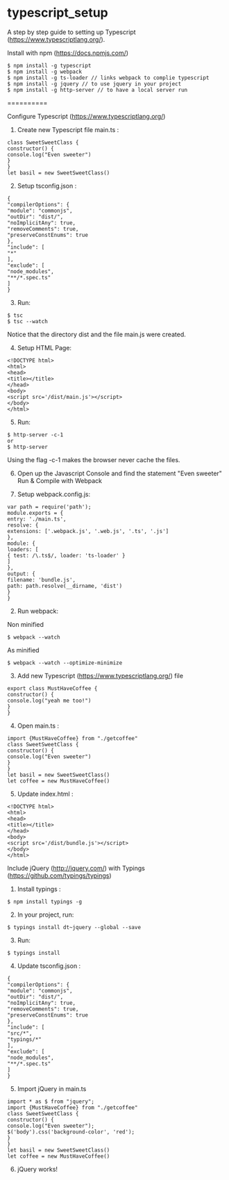 # typescript_setup

A step by step guide to setting up Typescript (https://www.typescriptlang.org/).

Install with npm (https://docs.npmjs.com/)

```
$ npm install -g typescript
$ npm install -g webpack
$ npm install -g ts-loader // links webpack to complie typescript
$ npm install -g jquery // to use jquery in your project
$ npm install -g http-server // to have a local server run

```
==========

Configure Typescript (https://www.typescriptlang.org/)

1. Create new Typescript file main.ts :

```
class SweetSweetClass {
constructor() {
console.log("Even sweeter")
}
}
let basil = new SweetSweetClass()

```
2. Setup tsconfig.json :

```
{
"compilerOptions": {
"module": "commonjs",
"outDir": "dist/",
"noImplicitAny": true,
"removeComments": true,
"preserveConstEnums": true
},
"include": [
"*"
],
"exclude": [
"node_modules",
"**/*.spec.ts"
]
}

```

3. Run:

```
$ tsc
$ tsc --watch

```

Notice that the directory dist and the file main.js were created.

4. Setup HTML Page:

```
<!DOCTYPE html>
<html>
<head>
<title></title>
</head>
<body>
<script src='/dist/main.js'></script>
</body>
</html>

```

5. Run:

```
$ http-server -c-1
or
$ http-server

```

Using the flag -c-1 makes the browser never cache the files.

6. Open up the Javascript Console and find the statement "Even sweeter"
Run & Compile with Webpack

1. Setup webpack.config.js:

```
var path = require('path');
module.exports = {
entry: './main.ts',
resolve: {
extensions: ['.webpack.js', '.web.js', '.ts', '.js']
},
module: {
loaders: [
{ test: /\.ts$/, loader: 'ts-loader' }
]
},
output: {
filename: 'bundle.js',
path: path.resolve(__dirname, 'dist')
}
}

```

2. Run webpack:


Non minified

```
$ webpack --watch

```

As minified

```
$ webpack --watch --optimize-minimize

```

3. Add new Typescript (https://www.typescriptlang.org/) file

```
export class MustHaveCoffee {
constructor() {
console.log("yeah me too!")
}
}

```

4. Open main.ts :

```
import {MustHaveCoffee} from "./getcoffee"
class SweetSweetClass {
constructor() {
console.log("Even sweeter")
}
}
let basil = new SweetSweetClass()
let coffee = new MustHaveCoffee()

```

5. Update index.html :

```
<!DOCTYPE html>
<html>
<head>
<title></title>
</head>
<body>
<script src='/dist/bundle.js'></script>
</body>
</html>

```

Include jQuery (http://jquery.com/) with Typings (https://github.com/typings/typings)

1. Install typings :

```
$ npm install typings -g

```

2. In your project, run:

```
$ typings install dt~jquery --global --save

```

3. Run:

```
$ typings install

```

4. Update tsconfig.json :

```
{
"compilerOptions": {
"module": "commonjs",
"outDir": "dist/",
"noImplicitAny": true,
"removeComments": true,
"preserveConstEnums": true
},
"include": [
"src/*",
"typings/*"
],
"exclude": [
"node_modules",
"**/*.spec.ts"
]
}

```

5. Import jQuery in main.ts

```
import * as $ from "jquery";
import {MustHaveCoffee} from "./getcoffee"
class SweetSweetClass {
constructor() {
console.log("Even sweeter");
$('body').css('background-color', 'red');
}
}
let basil = new SweetSweetClass()
let coffee = new MustHaveCoffee()

```

6. jQuery works!

